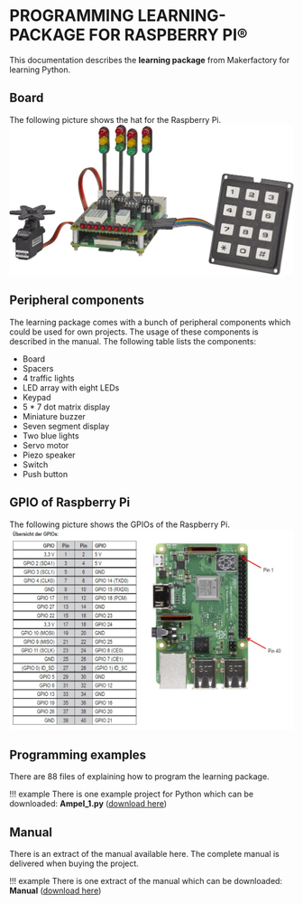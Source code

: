 # PROGRAMMING LEARNING-PACKAGE FOR RASPBERRY PI®

This documentation describes the **learning package** from Makerfactory for learning Python.

## Board

The following picture shows the hat for the Raspberry Pi.
![Board](../../images/raspberry/learning-package-raspberry.jpg)

## Peripheral components

The learning package comes with a bunch of peripheral components which could be used for own projects. The usage of these components is described in the manual. The following table lists the components:

- Board 
- Spacers 
- 4 traffic lights 
- LED array with eight LEDs
- Keypad 
- 5 * 7 dot matrix display 
- Miniature buzzer 
- Seven segment display
- Two blue lights 
- Servo motor
- Piezo speaker 
- Switch 
- Push button 

## GPIO of Raspberry Pi

The following picture shows the GPIOs of the Raspberry Pi.
![GPIO](../../images/raspberry/GPIO.png)

## Programming examples

There are 88 files of explaining how to program the learning package.

!!! example
    There is one example project for Python which can be downloaded: 
    **Ampel_1.py** ([download here](../../source/raspberry/Ampel_1.py))

## Manual

There is an extract of the manual available here. The complete manual is delivered when buying the project.

!!! example
    There is one extract of the manual which can be downloaded: 
    **Manual** ([download here](../../source/raspberry/1893842_V1_0219_01_VTP_m_de_Leseprobe.pdf))

